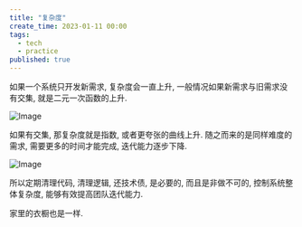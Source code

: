 ```yaml
---
title: "复杂度"
create_time: 2023-01-11 00:00
tags:
  - tech
  - practice
published: true
---
```

如果一个系统只开发新需求, 复杂度会一直上升, 一般情况如果新需求与旧需求没有交集, 就是二元一次函数的上升.

![Image](/2024-01-11-the-complexity/1-complexity.jpg)

如果有交集, 那复杂度就是指数, 或者更夸张的曲线上升. 随之而来的是同样难度的需求, 需要更多的时间才能完成, 迭代能力逐步下降.

![Image](/2024-01-11-the-complexity/2-complexity.jpg)

所以定期清理代码, 清理逻辑, 还技术债, 是必要的, 而且是非做不可的, 控制系统整体复杂度, 能够有效提高团队迭代能力.

家里的衣橱也是一样.
